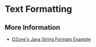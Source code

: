 # Text Formatting

## More Information

* [DZone's Java String Formats Example](https://dzone.com/articles/java-string-format-examples)

